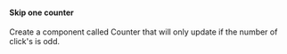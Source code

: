 #### Skip one counter

Create a component called Counter that will only update if the number of click's is odd.